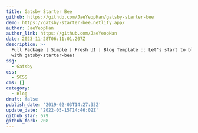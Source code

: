 ```yaml
---
title: Gatsby Starter Bee
github: https://github.com/JaeYeopHan/gatsby-starter-bee
demo: https://gatsby-starter-bee.netlify.app/
author: JaeYeopHan
author_link: https://github.com/JaeYeopHan
date: 2023-11-28T06:11:01.207Z
description: >-
  Full Package | Simple | Fresh UI | Blog Template :: Let's start to blogging
  with gatsby-starter-bee!
ssg:
  - Gatsby
css:
  - SCSS
cms: []
category:
  - Blog
draft: false
publish_date: '2019-02-03T14:27:33Z'
update_date: '2022-05-15T14:46:02Z'
github_star: 679
github_fork: 208
---
```

